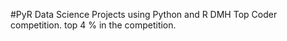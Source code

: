 #PyR
Data Science Projects using Python and R
DMH Top Coder competition.
top 4 % in the competition.

